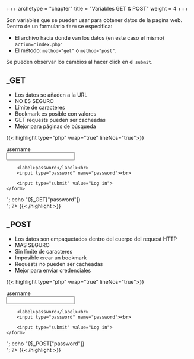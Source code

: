 +++
archetype = "chapter"
title = "Variables GET & POST"
weight = 4
+++

Son variables que se pueden usar para obtener datos de la pagina web. Dentro de un formulario `form` se especifica:
- El archivo hacia donde van los datos (en este caso el mismo) `action="index.php"`
- El método: `method="get"` o `method="post"`. 

Se pueden observar los cambios al hacer click en el `submit`.

## _GET
- Los datos se añaden a la URL
- NO ES SEGURO
- Límite de caracteres
- Bookmark es posible con valores
- GET requests pueden ser cacheadas
- Mejor para páginas de búsqueda

{{< highlight  type="php" wrap="true" lineNos="true">}}
<body>
    <form action="index.php" method="get">
        <label>username</label><br>
        <input type="text" name="username"><br>
        
        <label>password</label><br>
        <input type="password" name="password"><br>

        <input type="submit" value="Log in">
    </form>
</body>
</html>
<?php
    echo "{$_GET["username"]} <br>";
    echo "{$_GET["password"]} <br>";
?>
{{< /highlight >}}

## _POST
- Los datos son empaquetados dentro del cuerpo del request HTTP
- MAS SEGURO
- Sin límite de caracteres
- Imposible crear un bookmark
- Requests no pueden ser cacheadas
- Mejor para enviar credenciales

{{< highlight  type="php" wrap="true" lineNos="true">}}
<body>
    <form action="index.php" method="get">
        <label>username</label><br>
        <input type="text" name="username"><br>
        
        <label>password</label><br>
        <input type="password" name="password"><br>

        <input type="submit" value="Log in">
    </form>
</body>
</html>
<?php
    echo "{$_POST["username"]} <br>";
    echo "{$_POST["password"]} <br>";
?>
{{< /highlight >}}